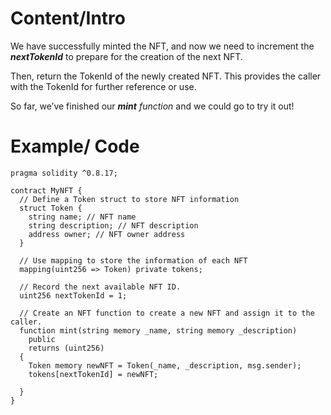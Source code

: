 # Content/Intro

We have successfully minted the NFT, and now we need to increment the ***nextTokenId*** to prepare for the creation of the next NFT.

Then, return the TokenId of the newly created NFT. This provides the caller with the TokenId for further reference or use.

So far, we’ve finished our ***mint*** *function* and we could go to try it out! 

# Example/ Code

```solidity
pragma solidity ^0.8.17;

contract MyNFT {
  // Define a Token struct to store NFT information
  struct Token {
    string name; // NFT name
    string description; // NFT description
    address owner; // NFT owner address
  }

  // Use mapping to store the information of each NFT
  mapping(uint256 => Token) private tokens;

  // Record the next available NFT ID.
  uint256 nextTokenId = 1;

  // Create an NFT function to create a new NFT and assign it to the caller.
  function mint(string memory _name, string memory _description)
    public
    returns (uint256)
  {
    Token memory newNFT = Token(_name, _description, msg.sender);
    tokens[nextTokenId] = newNFT;
 
  }
}

```